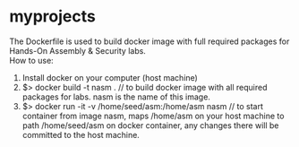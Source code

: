 # myprojects

The Dockerfile is used to build docker image with full required packages for Hands-On Assembly & Security labs. <br>
How to use:<br>
1. Install docker on your computer (host machine) <br>
2. $> docker build -t nasm .  												// to build docker image with all required packages for labs. nasm is the name of this image. <br>
3. $> docker run -it -v /home/seed/asm:/home/asm nasm // to start container from image nasm, maps /home/asm on your host machine to path /home/seed/asm on docker container, any changes there will be committed to the host machine.  
